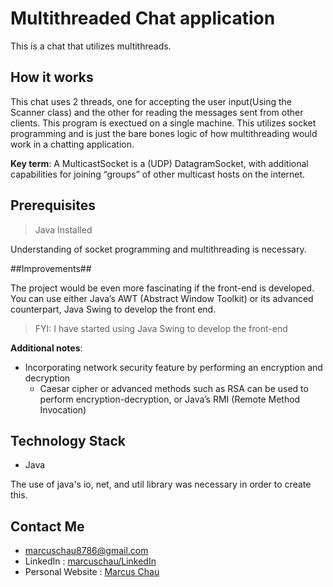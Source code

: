 # Multithreaded Chat application

This is a chat that utilizes multithreads.


## How it works ##

This chat uses 2 threads, one for accepting the user input(Using the Scanner class) and the other for reading the messages sent from other clients.
This program is exectued on a single machine. This utilizes socket programming and is just the bare bones logic of how multithreading would work in a chatting application.

**Key term**:
A MulticastSocket is a (UDP) DatagramSocket, with additional capabilities for joining “groups” of other multicast hosts on the internet.


## Prerequisites ##

> Java Installed

Understanding of socket programming and multithreading is necessary.

##Improvements##

The project would be even more fascinating if the front-end is developed. 
You can use either Java’s AWT (Abstract Window Toolkit) or its advanced counterpart, Java Swing to develop the front end. 

>FYI: I have started using Java Swing to develop the front-end

**Additional notes**:
- Incorporating network security feature by performing an encryption and decryption
  - Caesar cipher or advanced methods such as RSA can be used to perform encryption-decryption, or Java’s RMI (Remote Method Invocation)
 
 
## Technology Stack ##

- Java

The use of java's io, net, and util library was necessary in order to create this.


## Contact Me ##

- marcuschau8786@gmail.com
- LinkedIn : [marcuschau/LinkedIn](https://www.linkedin.com/in/marcus-chau-b88878221/)
- Personal Website : [Marcus Chau](https://marcuschau.com/)
